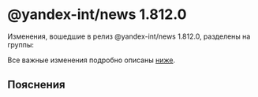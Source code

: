 # @yandex-int/news 1.812.0

<!-- ЧЕЛОВЕЧЕСКОЕ ВСТУПЛЕНИЕ -->

Изменения, вошедшие в релиз @yandex-int/news 1.812.0, разделены на группы:

Все важные изменения подробно описаны [ниже](#Пояснения).

## Пояснения

